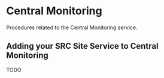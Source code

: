 # Central Monitoring

Procedures related to the Central Monitoring service.

## Adding your SRC Site Service to Central Monitoring

TODO